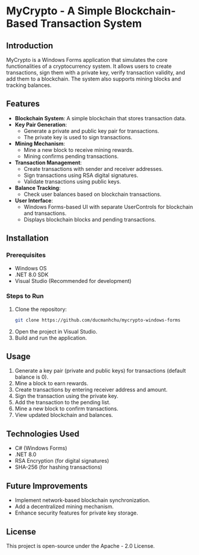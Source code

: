 # MyCrypto - A Simple Blockchain-Based Transaction System

## Introduction
MyCrypto is a Windows Forms application that simulates the core functionalities of a cryptocurrency system. It allows users to create transactions, sign them with a private key, verify transaction validity, and add them to a blockchain. The system also supports mining blocks and tracking balances.

## Features
- **Blockchain System**: A simple blockchain that stores transaction data.
- **Key Pair Generation**:
  - Generate a private and public key pair for transactions.
  - The private key is used to sign transactions.
- **Mining Mechanism**:
  - Mine a new block to receive mining rewards.
  - Mining confirms pending transactions.
- **Transaction Management**:
  - Create transactions with sender and receiver addresses.
  - Sign transactions using RSA digital signatures.
  - Validate transactions using public keys.
- **Balance Tracking**:
  - Check user balances based on blockchain transactions.
- **User Interface**:
  - Windows Forms-based UI with separate UserControls for blockchain and transactions.
  - Displays blockchain blocks and pending transactions.

## Installation
### Prerequisites
- Windows OS
- .NET 8.0 SDK
- Visual Studio (Recommended for development)

### Steps to Run
1. Clone the repository:
   ```sh
   git clone https://github.com/ducmanhchu/mycrypto-windows-forms
2. Open the project in Visual Studio.
3. Build and run the application.

## Usage

1. Generate a key pair (private and public keys) for transactions (default balance is 0).
2. Mine a block to earn rewards.
3. Create transactions by entering receiver address and amount.
4. Sign the transaction using the private key.
5. Add the transaction to the pending list.
6. Mine a new block to confirm transactions.
7. View updated blockchain and balances.

## Technologies Used
- C# (Windows Forms)
- .NET 8.0
- RSA Encryption (for digital signatures)
- SHA-256 (for hashing transactions)

## Future Improvements
- Implement network-based blockchain synchronization.
- Add a decentralized mining mechanism.
- Enhance security features for private key storage.

## License
This project is open-source under the Apache - 2.0 License.
